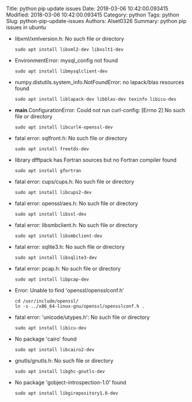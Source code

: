 Title: python pip update issues
Date: 2018-03-06 10:42:00.093415
Modified: 2018-03-06 10:42:00.093415
Category: python
Tags: python
Slug: python-pip-update-issues
Authors: Alset0326
Summary: python pip issues in ubuntu

- libxml/xmlversion.h: No such file or directory
	
    ```
    sudo apt install libxml2-dev libxslt1-dev
    ```
	
- EnvironmentError: mysql_config not found

    ```
    sudo apt install libmysqlclient-dev
    ```

- numpy.distutils.system_info.NotFoundError: no lapack/blas resources found

    ```
    sudo apt install liblapack-dev libblas-dev texinfo libicu-dev 
    ```

- __main__.ConfigurationError: Could not run curl-config: [Errno 2] No such file or directory

    ```
    sudo apt install libcurl4-openssl-dev
    ```

- fatal error: sqlfront.h: No such file or directory

    ```
    sudo apt install freetds-dev 
    ```

-  library dfftpack has Fortran sources but no Fortran compiler found

    ```
    sudo apt install gfortran
    ```

-  fatal error: cups/cups.h: No such file or directory

    ```
    sudo apt install libcups2-dev
    ```

-  fatal error: openssl/aes.h: No such file or directory

    ```
    sudo apt install libssl-dev
    ```

- fatal error: libsmbclient.h: No such file or directory

    ```
    sudo apt install libsmbclient-dev
    ```

-  fatal error: sqlite3.h: No such file or directory

    ```
    sudo apt install libsqlite3-dev
    ```

-  fatal error: pcap.h: No such file or directory

    ```
    sudo apt install libpcap-dev
    ```

-  Error: Unable to find 'openssl/opensslconf.h'

    ```
    cd /usr/include/openssl/
    ln -s ../x86_64-linux-gnu/openssl/opensslconf.h .
    ```

-  fatal error: 'unicode/utypes.h': No such file or directory

    ```
    sudo apt install libicu-dev
    ```

- No package 'cairo' found

    ```
    sudo apt install libcairo2-dev
    ```

- gnutls/gnutls.h: No such file or directory

    ```
    sudo apt install libghc-gnutls-dev
    ```

- No package 'gobject-introspection-1.0' found

    ```
    sudo apt install libgirepository1.0-dev
    ```

